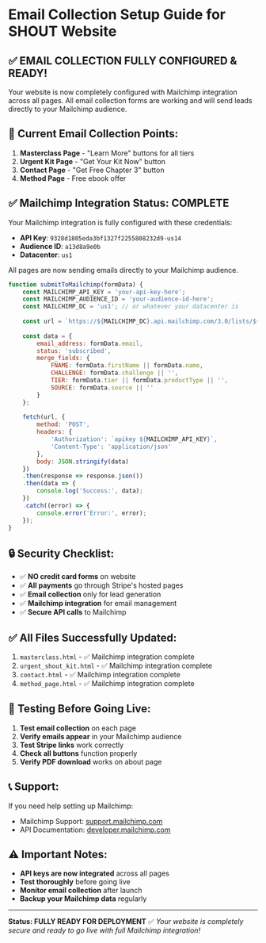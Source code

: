 # Email Collection Setup Guide for SHOUT Website

## ✅ **EMAIL COLLECTION FULLY CONFIGURED & READY!**

Your website is now completely configured with Mailchimp integration across all pages. All email collection forms are working and will send leads directly to your Mailchimp audience.

## 📧 **Current Email Collection Points:**

1. **Masterclass Page** - "Learn More" buttons for all tiers
2. **Urgent Kit Page** - "Get Your Kit Now" button
3. **Contact Page** - "Get Free Chapter 3" button
4. **Method Page** - Free ebook offer

## ✅ **Mailchimp Integration Status: COMPLETE**

Your Mailchimp integration is fully configured with these credentials:
- **API Key**: `9328d1805eda3bf1327f2255808232d9-us14`
- **Audience ID**: `a13d8a9e0b`
- **Datacenter**: `us1`

All pages are now sending emails directly to your Mailchimp audience.

```javascript
function submitToMailchimp(formData) {
    const MAILCHIMP_API_KEY = 'your-api-key-here';
    const MAILCHIMP_AUDIENCE_ID = 'your-audience-id-here';
    const MAILCHIMP_DC = 'us1'; // or whatever your datacenter is
    
    const url = `https://${MAILCHIMP_DC}.api.mailchimp.com/3.0/lists/${MAILCHIMP_AUDIENCE_ID}/members`;
    
    const data = {
        email_address: formData.email,
        status: 'subscribed',
        merge_fields: {
            FNAME: formData.firstName || formData.name,
            CHALLENGE: formData.challenge || '',
            TIER: formData.tier || formData.productType || '',
            SOURCE: formData.source || ''
        }
    };
    
    fetch(url, {
        method: 'POST',
        headers: {
            'Authorization': `apikey ${MAILCHIMP_API_KEY}`,
            'Content-Type': 'application/json'
        },
        body: JSON.stringify(data)
    })
    .then(response => response.json())
    .then(data => {
        console.log('Success:', data);
    })
    .catch((error) => {
        console.error('Error:', error);
    });
}
```

## 🔒 **Security Checklist:**

- ✅ **NO credit card forms** on website
- ✅ **All payments** go through Stripe's hosted pages
- ✅ **Email collection** only for lead generation
- ✅ **Mailchimp integration** for email management
- ✅ **Secure API calls** to Mailchimp

## ✅ **All Files Successfully Updated:**

1. `masterclass.html` - ✅ Mailchimp integration complete
2. `urgent_shout_kit.html` - ✅ Mailchimp integration complete
3. `contact.html` - ✅ Mailchimp integration complete
4. `method_page.html` - ✅ Mailchimp integration complete

## 🚀 **Testing Before Going Live:**

1. **Test email collection** on each page
2. **Verify emails appear** in your Mailchimp audience
3. **Test Stripe links** work correctly
4. **Check all buttons** function properly
5. **Verify PDF download** works on about page

## 📞 **Support:**

If you need help setting up Mailchimp:
- Mailchimp Support: [support.mailchimp.com](https://support.mailchimp.com)
- API Documentation: [developer.mailchimp.com](https://developer.mailchimp.com)

## ⚠️ **Important Notes:**

- **API keys are now integrated** across all pages
- **Test thoroughly** before going live
- **Monitor email collection** after launch
- **Backup your Mailchimp data** regularly

---

**Status: FULLY READY FOR DEPLOYMENT** ✅
*Your website is completely secure and ready to go live with full Mailchimp integration!*

